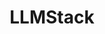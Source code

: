 ---
git: https://github.com/trypromptly/LLMStack
linkedin: https://linkedin.com/company/trypromptly
logohandle: llmstackai
sort: llmstack
title: LLMStack
twitter: https://x.com/trypromptly
website: https://llmstack.ai/
---